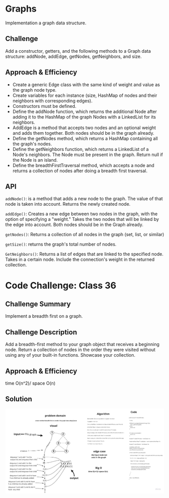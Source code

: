# Graphs
<!-- Short summary or background information -->

Implementation a graph data structure.

## Challenge
<!-- Description of the challenge -->

Add a constructor, getters, and the following methods to a Graph data structure: addNode, addEdge, getNodes, getNeighbors, and size.

## Approach & Efficiency
<!-- What approach did you take? Why? What is the Big O space/time for this approach? -->

* Create a generic Edge class with the same kind of weight and value as the graph node type.
* Create variables for each instance (size, HashMap of nodes and their neighbors with corresponding edges).
* Constructors must be defined.
* Define the addNode function, which returns the additional Node after adding it to the HashMap of the graph Nodes with a LinkedList for its neighbors.
* AddEdge is a method that accepts two nodes and an optional weight and adds them together. Both nodes should be in the graph already.
* Define the getNodes method, which returns a HashMap containing all the graph's nodes.
* Define the getNeighbors function, which returns a LinkedList of a Node's neighbors. The Node must be present in the graph. Return null if the Node is an island.
* Define the breadthFirstTraversal method, which accepts a node and returns a collection of nodes after doing a breadth first traversal.


## API
<!-- Description of each method publicly available in your Graph -->

`addNode()`: is a method that adds a new node to the graph. The value of that node is taken 
into account. Returns the newly created node.

`addEdge()`: Creates a new edge between two nodes in the graph, with the option of specifying a 
"weight." Takes the two nodes that will be linked by the edge into account. Both nodes should be in the Graph already.

`getNodes()`: Returns a collection of all nodes in the graph (set, list, or similar)

`getSize()`: returns the graph's total number of nodes.

`GetNeighbors()`: Returns a list of edges that are linked to the specified node. Takes in a 
certain node. Include the connection's weight in the returned collection.


# Code Challenge: Class 36

## Challenge Summary

Implement a breadth first on a graph.

## Challenge Description

Add a breadth-first method to your graph object that receives a beginning node. Return a collection of nodes in the order they were visited without using any of your built-in functions. Showcase your collection.

## Approach & Efficiency

time O(n^2)/ space O(n)

## Solution

![](./challenge36.jpg)